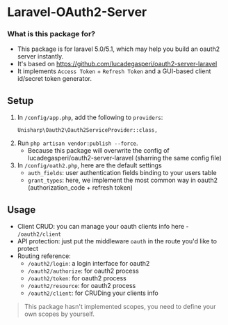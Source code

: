 Laravel-OAuth2-Server
===================

### What is this package for? ###

* This package is for laravel 5.0/5.1, which may help you build an oauth2 server instantly.
* It's based on https://github.com/lucadegasperi/oauth2-server-laravel
* It implements `Access Token` + `Refresh Token` and a GUI-based client id/secret token generator.

## Setup

1. In `/config/app.php`, add the following to `providers`:
    ```
    Unisharp\Oauth2\Oauth2ServiceProvider::class,
    ```
2. Run `php artisan vendor:publish --force`.
   * Because this package will overwrite the config of lucadegasperi/oauth2-server-laravel (sharring the same config file)
3. In `/config/oath2.php`, here are the default settings
   * `auth_fields`: user authentication fields binding to your users table
   * `grant_types`: here, we implement the most common way in oauth2 (authorization_code + refresh token)

## Usage

* Client CRUD: you can manage your oauth clients info here - `/oauth2/client`
* API protection: just put the middleware `oauth` in the route you'd like to protect
* Routing reference:
    * `/oauth2/login`: a login interface for oauth2
    * `/oauth2/authorize`: for oauth2 process
    * `/oauth2/token`: for oauth2 process
    * `/oauth2/resource`: for oauth2 process
    * `/oauth2/client`: for CRUDing your clients info

> This package hasn't implemented scopes, you need to define your own scopes by yourself.

